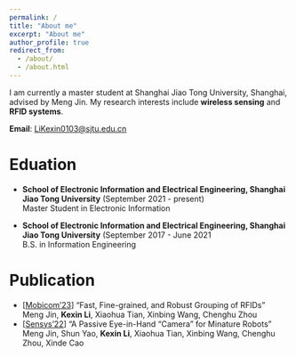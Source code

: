 ```yaml
---
permalink: /
title: "About me"
excerpt: "About me"
author_profile: true
redirect_from: 
  - /about/
  - /about.html
---
```

I am currently a master student at Shanghai Jiao Tong University, Shanghai, advised by Meng Jin. My research interests include **wireless sensing** and **RFID systems**.

**Email**: LiKexin0103@sjtu.edu.cn

Eduation
======
- **School of Electronic Information and Electrical Engineering, Shanghai Jiao Tong University** (September 2021 - present) <br>
  Master Student in Electronic Information

- **School of Electronic Information and Electrical Engineering, Shanghai Jiao Tong University** (September 2017 - June 2021 <br>
  B.S. in Information Engineering

Publication
======
- [[Mobicom’23](https://sigmobile.org/mobicom/2023/)] “Fast, Fine-grained, and Robust Grouping of RFIDs” <br>
  Meng Jin, **Kexin Li**, Xiaohua Tian, Xinbing Wang, Chenghu Zhou
- [[Sensys’22](https://dl.acm.org/doi/10.1145/3560905.3568505)] “A Passive Eye-in-Hand “Camera” for Minature Robots” <br>
  Meng Jin, Shun Yao, **Kexin Li**, Xiaohua Tian, Xinbing Wang, Chenghu Zhou, Xinde Cao 

